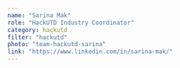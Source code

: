 ```yaml
---
name: "Sarina Mak"
role: "HackUTD Industry Coordinator"
category: hackutd
filter: "hackutd"
photo: "team-hackutd-sarina"
link: "https://www.linkedin.com/in/sarina-mak/"
---
```

